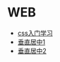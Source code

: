 # WEB
- [css入门学习](http://zh.learnlayout.com/toc.html)
- [垂直居中1](https://www.w3cplus.com/css/vertically-center-content-with-css)
- [垂直居中2](https://www.w3cplus.com/css/centering-css-complete-guide.html)
